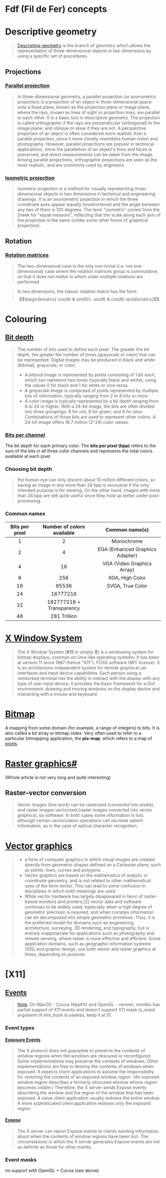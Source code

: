 # Fdf (Fil de Fer) concepts

# Descriptive geometry
> [Descriptive geometry](https://en.wikipedia.org/wiki/Descriptive_geometry) is the branch of geometry which allows the representation of three-dimensional objects in two dimensions by using a specific set of procedures.

## Projections
### [Parallel projection](https://en.wikipedia.org/wiki/Parallel_projection)
> In three-dimensional geometry, a parallel projection (or axonometric projection) is a projection of an object in three-dimensional space onto a fixed plane, known as the projection plane or image plane, where the rays, known as lines of sight or projection lines, are parallel to each other. It is a basic tool in descriptive geometry. The projection is called orthographic if the rays are perpendicular (orthogonal) to the image plane, and oblique or skew if they are not.
> A perspective projection of an object is often considered more realistic than a parallel projection, since it more closely resembles human vision and photography. However, parallel projections are popular in technical applications, since the parallelism of an object's lines and faces is preserved, and direct measurements can be taken from the image. Among parallel projections, orthographic projections are seen as the most realistic, and are commonly used by engineers.

### [Isometric projection](https://en.wikipedia.org/wiki/Isometric_projection)
> Isometric projection is a method for visually representing three-dimensional objects in two dimensions in technical and engineering drawings. It is an axonometric projection in which the three coordinate axes appear equally foreshortened and the angle between any two of them is 120 degrees.
> The term "isometric" comes from the Greek for "equal measure", reflecting that the scale along each axis of the projection is the same (unlike some other forms of graphical projection).

## Rotation
### [Rotation matrices](https://en.wikipedia.org/wiki/Rotation_matrix)
> The two-dimensional case is the only non-trivial (i.e. not one-dimensional) case where the rotation matrices group is commutative, so that it does not matter in which order multiple rotations are performed.

> In two dimensions, the classic rotation matrix has the form: $$\begin{bmatrix}
cos(θ) & sin(θ)\\
-sin(θ) & cos(θ)
\end{bmatrix}$$


# Colouring
## [Bit depth](http://preservationtutorial.library.cornell.edu/tutorial/intro/intro-04.html)
> The number of bits used to define each pixel. The greater the bit depth, the greater the number of tones (grayscale or color) that can be represented. Digital images may be produced in black and white (bitonal), grayscale, or color:
> - A *bitonal image* is represented by pixels consisting of 1 bit each, which can represent two tones (typically black and white), using the values 0 for black and 1 for white or vice versa.
> - A *grayscale image* is composed of pixels represented by multiple bits of information, typically ranging from 2 to 8 bits or more.
> - A *color image* is typically represented by a bit depth ranging from 8 to 24 or higher. With a 24-bit image, the bits are often divided into three groupings: 8 for red, 8 for green, and 8 for blue. Combinations of those bits are used to represent other colors. A 24-bit image offers 16.7 million (2^24) color values.
### [Bits per channel](https://www.cambridgeincolour.com/tutorials/bit-depth.htm)
The bit depth for each primary color. The **bits per pixel (bpp)** refers to the sum of the bits in all three color channels and represents the total colors available at each pixel. 
### Choosing bit depth
> the human eye can only discern about 10 million different colors, so saving an image in any more than 24 bpp is excessive if the only intended purpose is for viewing. On the other hand, images with more than 24 bpp are still quite useful since they hold up better under post-processing.
### Common names
| Bits per pixel | Number of colors available | 		Common name(s)			|
| :------------: | :------------------------: | :-----------------------------: |
|		1		 |				2			  |			Monochrome 				|
|		2		 |				4			  | EGA (Enhanced Graphics Adapter) |
|		4		 |				16			  | VGA (Video Graphics Array)		|
|		8		 |				256			  | XGA, High Color					|
|		16		 |				65536		  | SVGA, True Color				|
|		24		 |				16777216	  | 
|		32		 |	162777216 + Transparency  |
|		48		 |				281 Trillion  |

# [X Window System](https://en.wikipedia.org/wiki/X_Window_System)
> The X Window System (**X11** or simply **X**) is a windowing system for bitmap displays, common on Unix-like operating systems. It has been at version 11 since 1987 (hence "X11"). FOSS software (MIT license). It is an architecture-independent system for remote graphical uer interfaces and input device capabilities. Each person using a networked terminal has the ability to interact with the display with any type of user input device. It provides the basic framework for a GUI environment: drawing and moving windows on the display device and interacting with a mouse and keyboard.

# [Bitmap](https://en.wikipedia.org/wiki/Bitmap)
A mapping from some domain (for example, a range of integers) to bits. It is also called a bit array or bitmap index. Very often used to refer to a particular bitmapping application, the **pix-map**, which refers to a map of [pixels](https://en.wikipedia.org/wiki/Pixel).

# [Raster graphics#](https://en.wikipedia.org/wiki/Raster_graphics)
(Whole article is not very long and quite interesting)
## Raster–vector conversion
> Vector images (line work) can be rasterized (converted into pixels), and raster images vectorized (raster images converted into vector graphics), by software. In both cases some information is lost, although certain vectorization operations can recreate salient information, as in the case of optical character recognition.

# [Vector graphics](https://en.wikipedia.org/wiki/Vector_graphics)
> - a form of computer graphics in which visual images are created directly from geometric shapes defined on a Cartesian plane, such as points, lines, curves and polygons.
> - Vector graphics are based on the mathematics of analytic or coordinate geometry, and is not related to other mathematical uses of the term vector. This can lead to some confusion in disciplines in which both meanings are used.
> - While vector hardware has largely disappeared in favor of raster-based monitors and printers,[2] vector data and software continues to be widely used, especially when a high degree of geometric precision is required, and when complex information can be decomposed into simple geometric primitives. Thus, it is the preferred model for domains such as engineering, architecture, surveying, 3D rendering, and typography, but is entirely inappropriate for applications such as photography and remote sensing, where raster is more effective and efficient. Some application domains, such as geographic information systems (GIS) and graphic design, use both vector and raster graphics at times, depending on purpose.

# [X11]
## [Events](https://tronche.com/gui/x/xlib/events/)
> [Note](https://harm-smits.github.io/42docs/libs/minilibx/events.html): On MacOS - Cocoa (AppKit) and OpenGL - version, minilibx has partial support of X11 events and doesn’t support X11 mask (x_mask argument of mlx_hook is useless, keep it at 0).
### Event types
#### [Exposure Events](https://tronche.com/gui/x/xlib/events/exposure/)
> The X protocol does not guarantee to preserve the contents of window regions when the windows are obscured or reconfigured. Some implementations may preserve the contents of windows. Other implementations are free to destroy the contents of windows when exposed. X expects client applications to assume the responsibility for restoring the contents of an exposed window region. (An exposed window region describes a formerly obscured window whose region becomes visible.) Therefore, the X server sends Expose events describing the window and the region of the window that has been exposed. A naive client application usually redraws the entire window. A more sophisticated client application redraws only the exposed region.
#### [Expose](https://tronche.com/gui/x/xlib/events/exposure/expose.html)
> The X server can report Expose events to clients wanting information about when the contents of window regions have been lost. The circumstances in which the X server generates Expose events are not as definite as those for other events.

### Event masks
no support with OpenGL + Cocoa (see above)